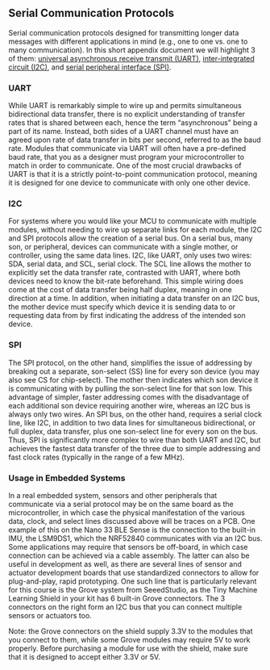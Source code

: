 ## Serial Communication Protocols

Serial communication protocols designed for transmitting longer data messages with different applications in mind (e.g., one to one vs. one to many communication). In this short appendix document we will highlight 3 of them: [universal asynchronous receive transmit (UART)](https://learn.sparkfun.com/tutorials/serial-communication/all), [inter-integrated circuit (I2C)](https://learn.sparkfun.com/tutorials/i2c), and [serial peripheral interface (SPI)](https://learn.sparkfun.com/tutorials/serial-peripheral-interface-spi). 

### UART
While UART is remarkably simple to wire up and permits simultaneous bidirectional data transfer, there is no explicit understanding of transfer rates that is shared between each, hence the term “asynchronous” being a part of its name. Instead, both sides of a UART channel must have an agreed upon rate of data transfer in bits per second, referred to as the baud rate. Modules that communicate via UART will often have a pre-defined baud rate, that you as a designer must program your microcontroller to match in order to communicate. One of the most crucial drawbacks of UART is that it is a strictly point-to-point communication protocol, meaning it is designed for one device to communicate with only one other device. 

### I2C
For systems where you would like your MCU to communicate with multiple modules, without needing to wire up separate links for each module, the I2C and SPI protocols allow the creation of a serial bus. On a serial bus, many son, or peripheral, devices can communicate with a single mother, or controller, using the same data lines. I2C, like UART, only uses two wires: SDA, serial data, and SCL, serial clock. The SCL line allows the mother to explicitly set the data transfer rate, contrasted with UART, where both devices need to know the bit-rate beforehand. This simple wiring does come at the cost of data transfer being half duplex, meaning in one direction at a time. In addition, when initiating a data transfer on an I2C bus, the mother device must specify which device it is sending data to or requesting data from by first indicating the address of the intended son device.

### SPI
The SPI protocol, on the other hand, simplifies the issue of addressing by breaking out a separate, son-select (SS) line for every son device (you may also see CS for chip-select). The mother then indicates which son device it is communicating with by pulling the son-select line for that son low. This advantage of simpler, faster addressing comes with the disadvantage of each additional son device requiring another wire, whereas an I2C bus is always only two wires. An SPI bus, on the other hand, requires a serial clock line, like I2C, in addition to two data lines for simultaneous bidirectional, or full duplex, data transfer, plus one son-select line for every son on the bus. Thus, SPI is significantly more complex to wire than both UART and I2C, but achieves the fastest data transfer of the three due to simple addressing and fast clock rates (typically in the range of a few MHz). 

### Usage in Embedded Systems
In a real embedded system, sensors and other peripherals that communicate via a serial protocol may be on the same board as the microcontroller, in which case the physical manifestation of the various data, clock, and select lines discussed above will be traces on a PCB. One example of this on the Nano 33 BLE Sense is the connection to the built-in IMU, the LSM9DS1, which the NRF52840 communicates with via an I2C bus. Some applications may require that sensors be off-board, in which case connection can be achieved via a cable assembly. The latter can also be useful in development as well, as there are several lines of sensor and actuator development boards that use standardized connectors to allow for plug-and-play, rapid prototyping. One such line that is particularly relevant for this course is the Grove system from SeeedStudio, as the Tiny Machine Learning Shield in your kit has 6 built-in Grove connectors. The 3 connectors on the right form an I2C bus that you can connect multiple sensors or actuators too. 

Note: the Grove connectors on the shield supply 3.3V to the modules that you connect to them, while some Grove modules may require 5V to work properly. Before purchasing a module for use with the shield, make sure that it is designed to accept either 3.3V or 5V. 